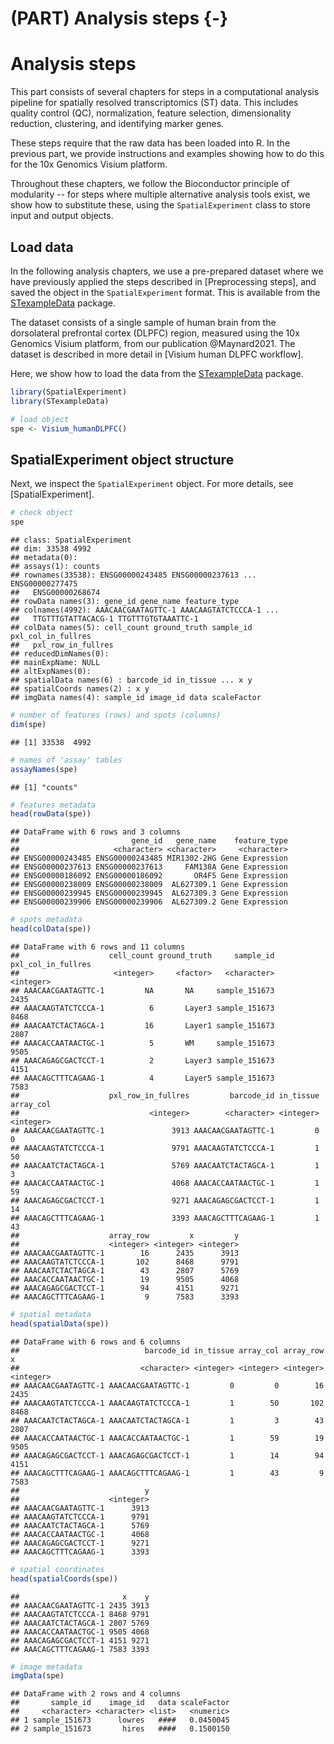 # (PART) Analysis steps {-}

# Analysis steps

This part consists of several chapters for steps in a computational analysis pipeline for spatially resolved transcriptomics (ST) data. This includes quality control (QC), normalization, feature selection, dimensionality reduction, clustering, and identifying marker genes.

These steps require that the raw data has been loaded into R. In the previous part, we provide instructions and examples showing how to do this for the 10x Genomics Visium platform.

Throughout these chapters, we follow the Bioconductor principle of modularity -- for steps where multiple alternative analysis tools exist, we show how to substitute these, using the `SpatialExperiment` class to store input and output objects.


## Load data

In the following analysis chapters, we use a pre-prepared dataset where we have previously applied the steps described in [Preprocessing steps], and saved the object in the `SpatialExperiment` format. This is available from the [STexampleData](https://github.com/lmweber/STexampleData) package.

The dataset consists of a single sample of human brain from the dorsolateral prefrontal cortex (DLPFC) region, measured using the 10x Genomics Visium platform, from our publication @Maynard2021. The dataset is described in more detail in [Visium human DLPFC workflow].

Here, we show how to load the data from the [STexampleData](https://github.com/lmweber/STexampleData) package.


```r
library(SpatialExperiment)
library(STexampleData)

# load object
spe <- Visium_humanDLPFC()
```


## SpatialExperiment object structure

Next, we inspect the `SpatialExperiment` object. For more details, see [SpatialExperiment].


```r
# check object
spe
```

```
## class: SpatialExperiment 
## dim: 33538 4992 
## metadata(0):
## assays(1): counts
## rownames(33538): ENSG00000243485 ENSG00000237613 ... ENSG00000277475
##   ENSG00000268674
## rowData names(3): gene_id gene_name feature_type
## colnames(4992): AAACAACGAATAGTTC-1 AAACAAGTATCTCCCA-1 ...
##   TTGTTTGTATTACACG-1 TTGTTTGTGTAAATTC-1
## colData names(5): cell_count ground_truth sample_id pxl_col_in_fullres
##   pxl_row_in_fullres
## reducedDimNames(0):
## mainExpName: NULL
## altExpNames(0):
## spatialData names(6) : barcode_id in_tissue ... x y
## spatialCoords names(2) : x y
## imgData names(4): sample_id image_id data scaleFactor
```

```r
# number of features (rows) and spots (columns)
dim(spe)
```

```
## [1] 33538  4992
```

```r
# names of 'assay' tables
assayNames(spe)
```

```
## [1] "counts"
```

```r
# features metadata
head(rowData(spe))
```

```
## DataFrame with 6 rows and 3 columns
##                         gene_id   gene_name    feature_type
##                     <character> <character>     <character>
## ENSG00000243485 ENSG00000243485 MIR1302-2HG Gene Expression
## ENSG00000237613 ENSG00000237613     FAM138A Gene Expression
## ENSG00000186092 ENSG00000186092       OR4F5 Gene Expression
## ENSG00000238009 ENSG00000238009  AL627309.1 Gene Expression
## ENSG00000239945 ENSG00000239945  AL627309.3 Gene Expression
## ENSG00000239906 ENSG00000239906  AL627309.2 Gene Expression
```

```r
# spots metadata
head(colData(spe))
```

```
## DataFrame with 6 rows and 11 columns
##                    cell_count ground_truth     sample_id pxl_col_in_fullres
##                     <integer>     <factor>   <character>          <integer>
## AAACAACGAATAGTTC-1         NA       NA     sample_151673               2435
## AAACAAGTATCTCCCA-1          6       Layer3 sample_151673               8468
## AAACAATCTACTAGCA-1         16       Layer1 sample_151673               2807
## AAACACCAATAACTGC-1          5       WM     sample_151673               9505
## AAACAGAGCGACTCCT-1          2       Layer3 sample_151673               4151
## AAACAGCTTTCAGAAG-1          4       Layer5 sample_151673               7583
##                    pxl_row_in_fullres         barcode_id in_tissue array_col
##                             <integer>        <character> <integer> <integer>
## AAACAACGAATAGTTC-1               3913 AAACAACGAATAGTTC-1         0         0
## AAACAAGTATCTCCCA-1               9791 AAACAAGTATCTCCCA-1         1        50
## AAACAATCTACTAGCA-1               5769 AAACAATCTACTAGCA-1         1         3
## AAACACCAATAACTGC-1               4068 AAACACCAATAACTGC-1         1        59
## AAACAGAGCGACTCCT-1               9271 AAACAGAGCGACTCCT-1         1        14
## AAACAGCTTTCAGAAG-1               3393 AAACAGCTTTCAGAAG-1         1        43
##                    array_row         x         y
##                    <integer> <integer> <integer>
## AAACAACGAATAGTTC-1        16      2435      3913
## AAACAAGTATCTCCCA-1       102      8468      9791
## AAACAATCTACTAGCA-1        43      2807      5769
## AAACACCAATAACTGC-1        19      9505      4068
## AAACAGAGCGACTCCT-1        94      4151      9271
## AAACAGCTTTCAGAAG-1         9      7583      3393
```

```r
# spatial metadata
head(spatialData(spe))
```

```
## DataFrame with 6 rows and 6 columns
##                            barcode_id in_tissue array_col array_row         x
##                           <character> <integer> <integer> <integer> <integer>
## AAACAACGAATAGTTC-1 AAACAACGAATAGTTC-1         0         0        16      2435
## AAACAAGTATCTCCCA-1 AAACAAGTATCTCCCA-1         1        50       102      8468
## AAACAATCTACTAGCA-1 AAACAATCTACTAGCA-1         1         3        43      2807
## AAACACCAATAACTGC-1 AAACACCAATAACTGC-1         1        59        19      9505
## AAACAGAGCGACTCCT-1 AAACAGAGCGACTCCT-1         1        14        94      4151
## AAACAGCTTTCAGAAG-1 AAACAGCTTTCAGAAG-1         1        43         9      7583
##                            y
##                    <integer>
## AAACAACGAATAGTTC-1      3913
## AAACAAGTATCTCCCA-1      9791
## AAACAATCTACTAGCA-1      5769
## AAACACCAATAACTGC-1      4068
## AAACAGAGCGACTCCT-1      9271
## AAACAGCTTTCAGAAG-1      3393
```

```r
# spatial coordinates
head(spatialCoords(spe))
```

```
##                       x    y
## AAACAACGAATAGTTC-1 2435 3913
## AAACAAGTATCTCCCA-1 8468 9791
## AAACAATCTACTAGCA-1 2807 5769
## AAACACCAATAACTGC-1 9505 4068
## AAACAGAGCGACTCCT-1 4151 9271
## AAACAGCTTTCAGAAG-1 7583 3393
```

```r
# image metadata
imgData(spe)
```

```
## DataFrame with 2 rows and 4 columns
##       sample_id    image_id   data scaleFactor
##     <character> <character> <list>   <numeric>
## 1 sample_151673      lowres   ####   0.0450045
## 2 sample_151673       hires   ####   0.1500150
```

